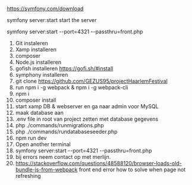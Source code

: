 https://symfony.com/download

symfony server:start start the server


symfony server:start --port=4321 --passthru=front.php



1. Git instaleren
2. Xamp installeren
3. composer
4. Node.js installeren
5. gofish installeren      https://gofi.sh/#install
6. symphony installeren
7. git clone https://github.com/GEZUS95/projectHaarlemFestival
8. run npm i -g webpack & npm i -g webpack-cli
9. npm i
10. composer install
11. start xamp DB & webserver en ga naar admin voor MySQL
12. maak database aan
13. .env file in root van project zetten met database gegevens
14. php ./commands/runmigrations.php
15. php ./commands/rundatabaseseeder.php
16. npm run dev
17. Open another terminal
18. symfony server:start --port=4321 --passthru=front.php
19. bij errors neem contact op met merlijn.
20. https://stackoverflow.com/questions/48588120/browser-loads-old-bundle-js-from-webpack front end error how to solve when page not refreshing
